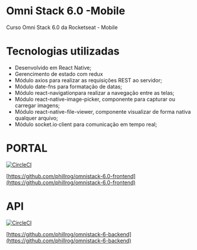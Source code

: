 # Omni Stack 6.0 -Mobile
Curso Omni Stack 6.0 da Rocketseat - Mobile

# Tecnologias utilizadas

- Desenvolvido em React Native;
- Gerencimento de estado com redux
- Módulo axios para realizar as requisições REST ao servidor;
- Módulo date-fns para formatação de datas;
- Módulo react-navigationpara realizar a navegação entre as telas;
- Módulo react-native-image-picker, componente para capturar ou carregar imagens;
- Módulo react-native-file-viewer, componente visualizar de forma nativa qualquer arquivo;
- Módulo socket.io·client para comunicação em tempo real;


# PORTAL
[![CircleCI](https://circleci.com/gh/phillrog/omnistack-6.0-frontend.svg)](https://circleci.com/gh/phillrog/omnistack-6.0-frontend)


[https://github.com/phillrog/omnistack-6.0-frontend](https://github.com/phillrog/omnistack-6.0-frontend)

# API
[![CircleCI](https://circleci.com/gh/phillrog/omnistack-6-backend.svg?style=svg)](https://circleci.com/gh/phillrog/omnistack-6-backend)

[https://github.com/phillrog/omnistack-6-backend](https://github.com/phillrog/omnistack-6-backend)
